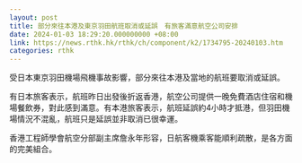 ```yaml
---
layout: post
title: 部分來往本港及東京羽田航班取消或延誤　有旅客滿意航空公司安排
date: 2024-01-03 18:29:20.000000000 +08:00
link: https://news.rthk.hk/rthk/ch/component/k2/1734795-20240103.htm
categories: rthk
---
```


受日本東京羽田機場飛機事故影響，部分來往本港及當地的航班要取消或延誤。

有日本旅客表示，航班昨日出發後折返香港，航空公司提供一晚免費酒店住宿和機場餐飲券，對此感到滿意。有本港旅客表示，航班延誤約4小時才抵港，但羽田機場情況不混亂，航班只是延誤並非取消已很幸運。

香港工程師學會航空分部副主席詹永年形容，日航客機乘客能順利疏散，是各方面的完美組合。

